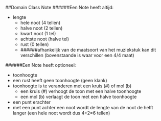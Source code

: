 ##Domain Class Note
######Een Note heeft altijd:
* lengte
  * hele noot (4 tellen)
  * halve noot (2 tellen)
  * kwart noot (1 tel)
  * achtste noot (halve tel)
  * rust (0 tellen)
  * ######afhankelijk van de maatsoort van het muziekstuk kan dit verschillen (bovenstaande is waar voor een 4/4 maat)

######Een Note heeft optioneel:
* toonhoogte
 * een rust heeft geen toonhoogte (geen klank)
 * toonhoogte is te veranderen met een kruis (#) of mol (b)
   * een kruis (#) verhoogt de toon met een halve toonhoogte
   * een mol (b) verlaagt de toon met een halve toonhoogte
* een punt erachter
 * met een punt achter een noot wordt de lengte van de noot de helft langer (een hele noot wordt dus 4+2=6 tellen)
